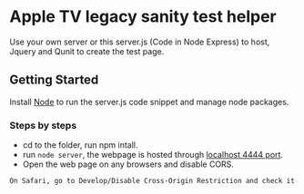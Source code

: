 # Apple TV legacy sanity test helper

Use your own server or this server.js (Code in Node Express) to host, Jquery and Qunit to create the test page.

## Getting Started

Install [Node](https://nodejs.org/en/) to run the server.js code snippet and manage node packages.

### Steps by steps

* cd to the folder, run npm intall. 
* run `node server`, the webpage is hosted through [localhost 4444 port](http://localhost:4444).
* Open the web page on any browsers and disable CORS.

```
On Safari, go to Develop/Disable Cross-Origin Restriction and check it
```